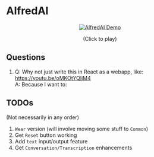 # AlfredAI

<div align="center">

[![AlfredAI Demo](https://img.youtube.com/vi/2dk9uPPfRKw/0.jpg)](https://youtube.com/shorts/2dk9uPPfRKw)

(Click to play)

</div>

## Questions

1. Q: Why not just write this in React as a webapp, like:  
   https://youtu.be/oMKOtYQljM4  
   A: Because I want to:

## TODOs
(Not necessarily in any order)
1. `Wear` version (will involve moving some stuff to `Common`)
2. Get `Reset` button working
3. Add `text` input/output feature
4. Get `Conversation/Transcription` enhancements
